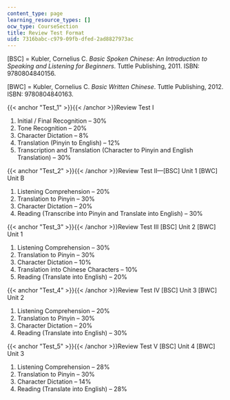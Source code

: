 ```yaml
---
content_type: page
learning_resource_types: []
ocw_type: CourseSection
title: Review Test Format
uid: 7316babc-c979-09fb-dfed-2ad8827973ac
---
```


\[BSC\] = Kubler, Cornelius C. _Basic Spoken Chinese: An Introduction to Speaking and Listening for Beginners_. Tuttle Publishing, 2011. ISBN: 9780804840156.

\[BWC\] = Kubler, Cornelius C. _Basic Written Chinese_. Tuttle Publishing, 2012. ISBN: 9780804840163.

{{< anchor "Test_1" >}}{{< /anchor >}}Review Test I

1.  Initial / Final Recognition – 30%
2.  Tone Recognition – 20%
3.  Character Dictation – 8%
4.  Translation (Pinyin to English) – 12%
5.  Transcription and Translation (Character to Pinyin and English Translation) – 30%

{{< anchor "Test_2" >}}{{< /anchor >}}Review Test II—\[BSC\] Unit 1 \[BWC\] Unit B

1.  Listening Comprehension – 20%
2.  Translation to Pinyin – 30%
3.  Character Dictation – 20%
4.  Reading (Transcribe into Pinyin and Translate into English) – 30%

{{< anchor "Test_3" >}}{{< /anchor >}}Review Test III \[BSC\] Unit 2 \[BWC\] Unit 1

1.  Listening Comprehension – 30%
2.  Translation to Pinyin – 30%
3.  Character Dictation – 10%
4.  Translation into Chinese Characters – 10%
5.  Reading (Translate into English) – 20%

{{< anchor "Test_4" >}}{{< /anchor >}}Review Test IV \[BSC\] Unit 3 \[BWC\] Unit 2

1.  Listening Comprehension – 20%
2.  Translation to Pinyin – 30%
3.  Character Dictation – 20%
4.  Reading (Translate into English) – 30%

{{< anchor "Test_5" >}}{{< /anchor >}}Review Test V \[BSC\] Unit 4 \[BWC\] Unit 3

1.  Listening Comprehension – 28%
2.  Translation to Pinyin – 30%
3.  Character Dictation – 14%
4.  Reading (Translate into English) – 28%
